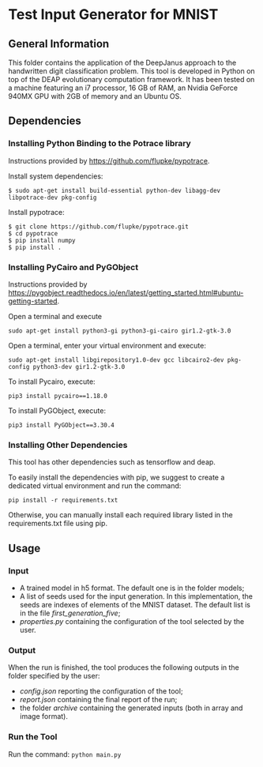 # Test Input Generator for MNIST #

## General Information ##
This folder contains the application of the DeepJanus approach to the handwritten digit classification problem.
This tool is developed in Python on top of the DEAP evolutionary computation framework. It has been tested on a machine featuring an i7 processor, 16 GB of RAM, an Nvidia GeForce 940MX GPU with 2GB of memory and an Ubuntu OS.

## Dependencies ##

### Installing Python Binding to the Potrace library ###
Instructions provided by https://github.com/flupke/pypotrace.

Install system dependencies:

``` 
$ sudo apt-get install build-essential python-dev libagg-dev libpotrace-dev pkg-config 
```

Install pypotrace:

```
$ git clone https://github.com/flupke/pypotrace.git
$ cd pypotrace
$ pip install numpy
$ pip install .
```

### Installing PyCairo and PyGObject ###
Instructions provided by https://pygobject.readthedocs.io/en/latest/getting_started.html#ubuntu-getting-started.

Open a terminal and execute 

```sudo apt-get install python3-gi python3-gi-cairo gir1.2-gtk-3.0```

Open a terminal, enter your virtual environment and execute:

```sudo apt-get install libgirepository1.0-dev gcc libcairo2-dev pkg-config python3-dev gir1.2-gtk-3.0```

To install Pycairo, execute:

```pip3 install pycairo==1.18.0```

To install PyGObject, execute:

```pip3 install PyGObject==3.30.4```


### Installing Other Dependencies ###

This tool has other dependencies such as tensorflow and deap.

To easily install the dependencies with pip, we suggest to create a dedicated virtual environment and run the command:

```pip install -r requirements.txt```

Otherwise, you can manually install each required library listed in the requirements.txt file using pip.

## Usage ##

### Input ###

* A trained model in h5 format. The default one is in the folder models;
* A list of seeds used for the input generation. In this implementation, the seeds are indexes of elements of the MNIST dataset. The default list is in the file _first_generation_five_;
* _properties.py_ containing the configuration of the tool selected by the user.

### Output ###
When the run is finished, the tool produces the following outputs in the folder specified by the user:
* _config.json_ reporting the configuration of the tool;
* _report.json_ containing the final report of the run;
* the folder _archive_ containing the generated inputs (both in array and image format).

### Run the Tool ###
Run the command:
`python main.py`
